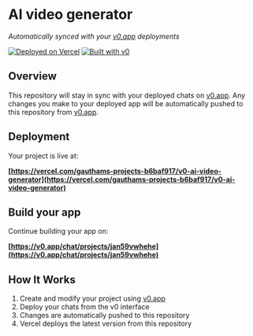 # AI video generator

*Automatically synced with your [v0.app](https://v0.app) deployments*

[![Deployed on Vercel](https://img.shields.io/badge/Deployed%20on-Vercel-black?style=for-the-badge&logo=vercel)](https://vercel.com/gauthams-projects-b6baf917/v0-ai-video-generator)
[![Built with v0](https://img.shields.io/badge/Built%20with-v0.app-black?style=for-the-badge)](https://v0.app/chat/projects/jan59vwhehe)

## Overview

This repository will stay in sync with your deployed chats on [v0.app](https://v0.app).
Any changes you make to your deployed app will be automatically pushed to this repository from [v0.app](https://v0.app).

## Deployment

Your project is live at:

**[https://vercel.com/gauthams-projects-b6baf917/v0-ai-video-generator](https://vercel.com/gauthams-projects-b6baf917/v0-ai-video-generator)**

## Build your app

Continue building your app on:

**[https://v0.app/chat/projects/jan59vwhehe](https://v0.app/chat/projects/jan59vwhehe)**

## How It Works

1. Create and modify your project using [v0.app](https://v0.app)
2. Deploy your chats from the v0 interface
3. Changes are automatically pushed to this repository
4. Vercel deploys the latest version from this repository